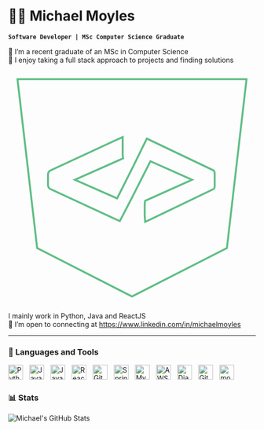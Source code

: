 # 👨‍💻 Michael Moyles

**`Software Developer | MSc Computer Science Graduate`**

🧪 I’m a recent graduate of an MSc in Computer Science<br>
🤖 I enjoy taking a full stack approach to projects and finding solutions<br>
<svg viewBox="0 0 128 128">
<g color="#000" font-weight="400" font-family="sans-serif"><path style="line-height:normal;font-variant-ligatures:normal;font-variant-position:normal;font-variant-caps:normal;font-variant-numeric:normal;font-variant-alternates:normal;font-variant-east-asian:normal;font-feature-settings:normal;font-variation-settings:normal;text-indent:0;text-align:start;text-decoration-line:none;text-decoration-style:solid;text-decoration-color:#000;text-transform:none;text-orientation:mixed;white-space:normal;shape-padding:0;shape-margin:0;inline-size:0;isolation:auto;mix-blend-mode:normal;solid-color:#000;solid-opacity:1" d="M64 7.83H4.77l10.18 87.3 49 25h.06l49.07-25 10.15-87.3zm42.77 54.86c0 .88 0 1.67-.77 2L73.25 80.44l-2.42 1.13-.27-3.15v-6.19l.24-1.57 1.09-.47 23.18-10.38-21.54-9.6-9.18 18.13-5.45 10.53-1.22 2.27-2.05-.9L22 64.71a2.42 2.42 0 01-1.45-2v-5.8a2.39 2.39 0 011.42-2l34-15.73 3.21-1.44v9.66l.24 1.34-1.56.7-23.41 10.35 21.85 9.63 8.05-16 6.21-12.65 1.13-2.28 1.81.91L106 54.89c.73.35.76 1.14.76 2z" overflow="visible" fill="none"></path><path style="line-height:normal;font-variant-ligatures:normal;font-variant-position:normal;font-variant-caps:normal;font-variant-numeric:normal;font-variant-alternates:normal;font-variant-east-asian:normal;font-feature-settings:normal;font-variation-settings:normal;text-indent:0;text-align:start;text-decoration-line:none;text-decoration-style:solid;text-decoration-color:#000;text-transform:none;text-orientation:mixed;white-space:normal;shape-padding:0;shape-margin:0;inline-size:0;isolation:auto;mix-blend-mode:normal;solid-color:#000;solid-opacity:1" d="M4.209 7.33l10.275 88.123 49.346 25.178h.3l49.415-25.178L123.79 7.33H4.209zm1.123 1h117.336l-10.053 86.477-48.635 24.779-48.564-24.78L5.332 8.33zM59.68 36.967l-3.916 1.758L21.77 54.453a2.893 2.893 0 00-1.72 2.418v5.861l.003.024a2.92 2.92 0 001.744 2.41c.002 0 .002.003.004.004l33.623 15.525 2.478 1.088 1.44-2.68 5.453-10.535 8.967-17.707 20.082 8.95-22.155 9.921-1.341.579-.287 1.88v6.25l.332 3.885 3.072-1.433 32.732-15.743c.518-.222.836-.673.96-1.12.123-.448.113-.9.113-1.34l-.01-5.8c0-.435 0-.886-.125-1.328a1.765 1.765 0 00-.918-1.123h-.002L73.72 38.951l-2.256-1.133-1.354 2.73-6.209 12.65-7.836 15.573L35.69 59.79l22.373-9.893 1.918-.859-.3-1.682V36.967zm-1 1.545v8.933l.18.998-1.204.54L33.211 59.79l23.322 10.277 8.264-16.425 6.21-12.653.907-1.826 1.365.686 32.504 15.492c.235.113.316.238.389.494.072.256.088.63.088 1.055l.01 5.8c0 .44-.01.823-.079 1.073s-.136.358-.388.466l-.01.004-32.758 15.754-1.767.826-.207-2.416v-6.13l.191-1.258.84-.362 24.203-10.84L73.299 49.56l-9.395 18.55-5.447 10.526-.998 1.86-1.623-.714-33.633-15.53-.004-.001a1.919 1.919 0 01-1.148-1.582v-5.727a1.888 1.888 0 011.12-1.576l.005-.002 34.002-15.73 2.502-1.123z" overflow="visible" fill="#60be86"></path></g>
</svg>
I mainly work in Python, Java and ReactJS<br>
🤝 I’m open to connecting at https://www.linkedin.com/in/michaelmoyles<br>

---

### 🔧 Languages and Tools

<img align="left" alt="Python" width="30px" style="padding-right:10px;" src="https://cdn.jsdelivr.net/gh/devicons/devicon/icons/python/python-original.svg" />
<img align="left" alt="Java" width="30px" style="padding-right:10px;" src="https://cdn.jsdelivr.net/gh/devicons/devicon/icons/java/java-original.svg"/>
<img align="left" alt="JavaScript" width="30px" style="padding-right:10px;" src="https://cdn.jsdelivr.net/gh/devicons/devicon/icons/javascript/javascript-plain.svg" />
<img align="left" alt="React" width="30px" style="padding-right:10px;" src="https://cdn.jsdelivr.net/gh/devicons/devicon/icons/react/react-original-wordmark.svg" />
<img align="left" alt="Git" width="30px" style="padding-right:10px;" src="https://cdn.jsdelivr.net/gh/devicons/devicon/icons/git/git-original.svg" />
<img align="left" alt="Spring" width="30px" style="padding-right:10px;" src="https://cdn.jsdelivr.net/gh/devicons/devicon/icons/spring/spring-original.svg" />
<img align="left" alt="MySQL" width="30px" style="padding-right:10px;" src="https://cdn.jsdelivr.net/gh/devicons/devicon/icons/mysql/mysql-original.svg" />
<img align="left" alt="AWS" width="30px" style="padding-right:10px;" src="https://cdn.jsdelivr.net/gh/devicons/devicon/icons/amazonwebservices/amazonwebservices-original.svg" />
<img align="left" alt="Django" width="30px" style="padding-right:10px;" src="https://cdn.jsdelivr.net/gh/devicons/devicon/icons/django/django-plain.svg" />
<img align="left" alt="GitHub" width="30px" style="padding-right:10px;" src="https://cdn.jsdelivr.net/gh/devicons/devicon/icons/github/github-original.svg" />
<img align="left" alt="mongoDB" width="30px" style="padding-right:10px;" src="https://cdn.jsdelivr.net/gh/devicons/devicon/icons/mongodb/mongodb-original-wordmark.svg" />
<br />

#

### 📊 Stats

![Michael's GitHub Stats](https://github-readme-stats.vercel.app/api?username=michaelmoyles&show_icons=true&theme=highcontrast) 
